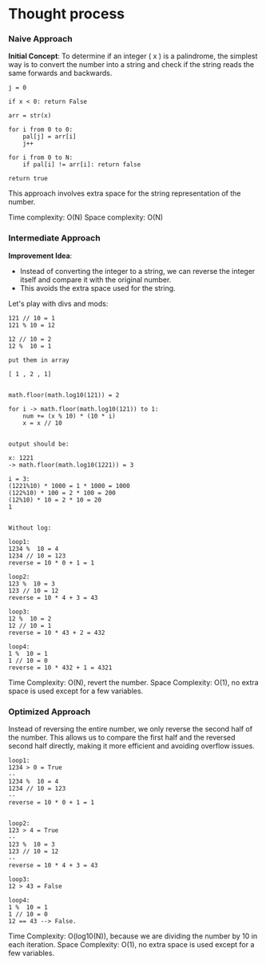
# Thought process

### Naive Approach

**Initial Concept**:
To determine if an integer \( x \) is a palindrome, the simplest way is to convert the number into a string and check if the string reads the same forwards and backwards.

```
j = 0

if x < 0: return False

arr = str(x)

for i from 0 to 0:
    pal[j] = arr[i]
    j++ 

for i from 0 to N:
    if pal[i] != arr[i]: return false

return true
```

This approach involves extra space for the string representation of the number.

Time complexity: O(N)
Space complexity: O(N)

### Intermediate Approach

**Improvement Idea**:
- Instead of converting the integer to a string, we can reverse the integer itself and compare it with the original number.
 - This avoids the extra space used for the string.

Let's play with divs and mods:

```
121 // 10 = 1
121 % 10 = 12

12 // 10 = 2
12 %  10 = 1

put them in array

[ 1 , 2 , 1]


math.floor(math.log10(121)) = 2

for i -> math.floor(math.log10(121)) to 1:
    num += (x % 10) * (10 * i)
    x = x // 10


output should be:

x: 1221
-> math.floor(math.log10(1221)) = 3

i = 3:
(1221%10) * 1000 = 1 * 1000 = 1000
(122%10) * 100 = 2 * 100 = 200
(12%10) * 10 = 2 * 10 = 20
1


Without log:

loop1:
1234 %  10 = 4
1234 // 10 = 123
reverse = 10 * 0 + 1 = 1

loop2:
123 %  10 = 3
123 // 10 = 12
reverse = 10 * 4 + 3 = 43

loop3:
12 %  10 = 2
12 // 10 = 1
reverse = 10 * 43 + 2 = 432

loop4:
1 %  10 = 1
1 // 10 = 0
reverse = 10 * 432 + 1 = 4321
```
Time Complexity: O(N), revert the number.
Space Complexity: O(1), no extra space is used except for a few variables.

### Optimized Approach

Instead of reversing the entire number, we only reverse the second half of the number. This allows us to compare the first half and the reversed second half directly, making it more efficient and avoiding overflow issues.

```
loop1:
1234 > 0 = True
--
1234 %  10 = 4
1234 // 10 = 123
--
reverse = 10 * 0 + 1 = 1


loop2:
123 > 4 = True
--
123 %  10 = 3
123 // 10 = 12
--
reverse = 10 * 4 + 3 = 43

loop3:
12 > 43 = False

loop4:
1 %  10 = 1
1 // 10 = 0
12 == 43 --> False.
```

Time Complexity: O(log10(N)), because we are dividing the number by 10 in each iteration.
Space Complexity: O(1), no extra space is used except for a few variables.